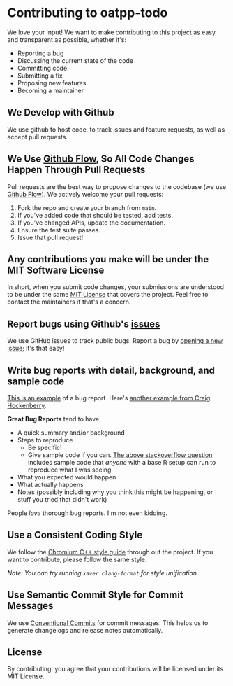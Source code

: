 # Contributing to oatpp-todo
We love your input! We want to make contributing to this project as easy and transparent as possible, whether it's:

- Reporting a bug
- Discussing the current state of the code
- Committing code
- Submitting a fix
- Proposing new features
- Becoming a maintainer

## We Develop with Github
We use github to host code, to track issues and feature requests, as well as accept pull requests.

## We Use [Github Flow](https://guides.github.com/introduction/flow/index.html), So All Code Changes Happen Through Pull Requests
Pull requests are the best way to propose changes to the codebase (we use [Github Flow](https://guides.github.com/introduction/flow/index.html)). We actively welcome your pull requests:

1. Fork the repo and create your branch from `main`.
2. If you've added code that should be tested, add tests.
3. If you've changed APIs, update the documentation.
4. Ensure the test suite passes.
5. Issue that pull request!
<!-- 5. Make sure your code lints. -->

## Any contributions you make will be under the MIT Software License
In short, when you submit code changes, your submissions are understood to be under the same [MIT License](http://choosealicense.com/licenses/mit/) that covers the project. Feel free to contact the maintainers if that's a concern.

## Report bugs using Github's [issues](https://github.com/briandk/transcriptase-atom/issues)
We use GitHub issues to track public bugs. Report a bug by [opening a new issue](https://github.com/ibakchod/oatpp-todo/issues/new); it's that easy!

## Write bug reports with detail, background, and sample code
[This is an example](http://stackoverflow.com/q/12488905/180626) of a bug report. Here's [another example from Craig Hockenberry](http://www.openradar.me/11905408).

**Great Bug Reports** tend to have:

- A quick summary and/or background
- Steps to reproduce
  - Be specific!
  - Give sample code if you can. [The above stackoverflow question](http://stackoverflow.com/q/12488905/180626) includes sample code that *anyone* with a base R setup can run to reproduce what I was seeing
- What you expected would happen
- What actually happens
- Notes (possibly including why you think this might be happening, or stuff you tried that didn't work)

People *love* thorough bug reports. I'm not even kidding.

## Use a Consistent Coding Style
We follow the [Chromium C++ style guide](https://chromium.googlesource.com/chromium/src/+/refs/heads/main/styleguide/c++/c++.md) through out the project. If you want to contribute, please follow the same style.

_Note: You can try running `xaver.clang-format` for style unification_

## Use Semantic Commit Style for Commit Messages

We use [Conventional Commits](https://www.conventionalcommits.org/en/v1.0.0/) for commit messages. This helps us to generate changelogs and release notes automatically.

## License
By contributing, you agree that your contributions will be licensed under its MIT License.
